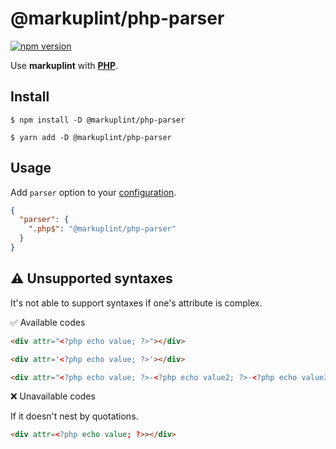 # @markuplint/php-parser

[![npm version](https://badge.fury.io/js/%40markuplint%2Fphp-parser.svg)](https://www.npmjs.com/package/@markuplint/php-parser)

Use **markuplint** with [**PHP**](https://www.php.net/).

## Install

```shell
$ npm install -D @markuplint/php-parser

$ yarn add -D @markuplint/php-parser
```

## Usage

Add `parser` option to your [configuration](https://markuplint.dev/configuration/#properties/parser).

```json
{
  "parser": {
    ".php$": "@markuplint/php-parser"
  }
}
```

## :warning: Unsupported syntaxes

It's not able to support syntaxes if one's attribute is complex.

✅ Available codes

```html
<div attr="<?php echo value; ?>"></div>
```

<!-- prettier-ignore-start -->
```html
<div attr='<?php echo value; ?>'></div>
```
<!-- prettier-ignore-end -->

```html
<div attr="<?php echo value; ?>-<?php echo value2; ?>-<?php echo value3; ?>"></div>
```

❌ Unavailable codes

If it doesn't nest by quotations.

<!-- prettier-ignore-start -->
```html
<div attr=<?php echo value; ?>></div>
```
<!-- prettier-ignore-end -->
